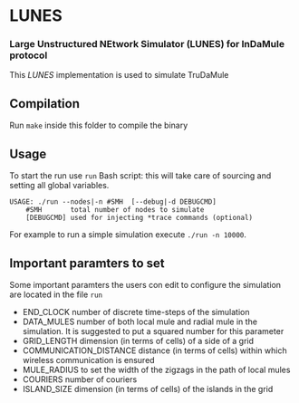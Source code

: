 # LUNES

### Large Unstructured NEtwork Simulator (LUNES) for InDaMule protocol
This _LUNES_ implementation is used to simulate TruDaMule

## Compilation

Run `make` inside this folder to compile the binary

## Usage

To start the run use `run` Bash script: this will take care of sourcing and setting all global variables.

```
USAGE: ./run --nodes|-n #SMH  [--debug|-d DEBUGCMD]
	#SMH	   total number of nodes to simulate
	[DEBUGCMD] used for injecting *trace commands (optional)
```

For example to run a simple simulation execute `./run -n 10000`. 

## Important paramters to set
Some important paramters the users con edit to configure the simulation are located in the file `run`

- END_CLOCK 			 	number of discrete time-steps of the simulation
-  DATA_MULES 				number of both local mule and radial mule in the simulation. It is suggested to put a squared number for this parameter
- GRID_LENGTH				dimension (in terms of cells) of a side of a grid
- COMMUNICATION_DISTANCE		distance (in terms of cells) within which wireless communication is ensured
- MULE_RADIUS				to set the width of the zigzags in the path of local mules
- COURIERS				number of couriers
- ISLAND_SIZE				dimension (in terms of cells) of the islands in the grid
